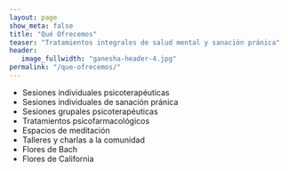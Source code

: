 ```yaml
---
layout: page
show_meta: false
title: "Qué Ofrecemos"
teaser: "Tratamientos integrales de salud mental y sanación pránica"
header:
   image_fullwidth: "ganesha-header-4.jpg"
permalink: "/que-ofrecemos/"
---
```


- Sesiones individuales psicoterapéuticas
- Sesiones individuales de sanación pránica
- Sesiones grupales psicoterapéuticas
- Tratamientos psicofarmacológicos
- Espacios de meditación
- Talleres y charlas a la comunidad
- Flores de Bach
- Flores de California
